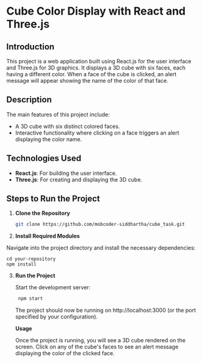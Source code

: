 # Cube Color Display with React and Three.js

## Introduction

This project is a web application built using React.js for the user interface and Three.js for 3D graphics. It displays a 3D cube with six faces, each having a different color. When a face of the cube is clicked, an alert message will appear showing the name of the color of that face.

## Description

The main features of this project include:
- A 3D cube with six distinct colored faces.
- Interactive functionality where clicking on a face triggers an alert displaying the color name.

## Technologies Used

- **React.js**: For building the user interface.
- **Three.js**: For creating and displaying the 3D cube.

## Steps to Run the Project

1. **Clone the Repository**

   ```bash
   git clone https://github.com/mobcoder-siddhartha/cube_task.git

2. **Install Required Modules**

 Navigate into the project directory and install the necessary dependencies:

    cd your-repository
    npm install

3. **Run the Project**

    Start the development server:
   ```bash
    npm start
    ```    

    The project should now be running on http://localhost:3000 (or the port specified by your configuration).


    **Usage**

    Once the project is running, you will see a 3D cube rendered on the screen. Click on any of the cube's faces to see an alert message displaying the color of the clicked face.